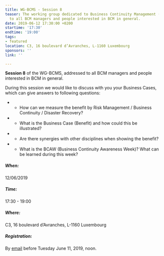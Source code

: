 ```yaml
---
title: WG-BCMS - Session 8
teaser: The working group dedicated to Business Continuity Management (BCMS) is addressed
  to all BCM managers and people interested in BCM in general.
date: 2019-06-12 17:30:00 +0200
startime: '17:30'
endtime: '19:00'
tags:
- featured
location: C3, 16 boulevard d’Avranches, L-1160 Luxembourg
sponsors: ''
link: ''

---
```

**Session 8** of the WG-BCMS, addressed to all BCM managers and people interested in BCM in general. 

During this session we would like to discuss with you your Business Cases, which can give answers to following questions:

* - How can we measure the benefit by Risk Management / Business Continuity / Disaster Recovery?
* - What is the Business Case (Benefit) and how could this be illustrated? 
* - Are there synergies with other disciplines when showing the benefit? 
* - What is the BCAW (Business Continuity Awareness Week)? What can be learned during this week?

##### When:

12/06/2019

##### Time:

17:30 - 19:00

##### Where:

C3, 16 boulevard d’Avranches, L-1160 Luxembourg

##### Registration:

By [email](mailto:secgen@clusil.lu) before Tuesday June 11, 2019, noon.